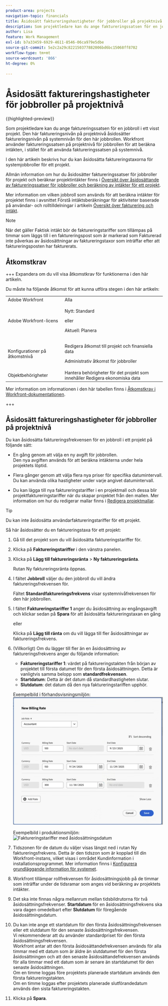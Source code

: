 ```yaml
---
product-area: projects
navigation-topic: financials
title: Åsidosätt faktureringshastigheter för jobbroller på projektnivå
description: Som projektledare kan du ange faktureringssatsen för en jobbroll i ett visst projekt. Den här faktureringsnivån på projektnivå åsidosätter faktureringsnivån på systemnivån för den här jobbrollen. Workfront använder faktureringssatsen på projektnivå för jobbrollen för att beräkna intäkten, i stället för att använda faktureringssatsen på systemnivå.
author: Lisa
feature: Work Management
exl-id: b7a33459-6929-4611-8546-06ca979e5dbe
source-git-commit: 5e2c2a29c822150377882006bd6bc15068ff8702
workflow-type: tm+mt
source-wordcount: '866'
ht-degree: 0%

---
```


# Åsidosätt faktureringshastigheter för jobbroller på projektnivå

{{highlighted-preview}}

Som projektledare kan du ange faktureringssatsen för en jobbroll i ett visst projekt. Den här faktureringsnivån på projektnivå åsidosätter faktureringsnivån på systemnivån för den här jobbrollen. Workfront använder faktureringssatsen på projektnivå för jobbrollen för att beräkna intäkten, i stället för att använda faktureringssatsen på systemnivå.

I den här artikeln beskrivs hur du kan åsidosätta faktureringstaxorna för systemjobbroller för ett projekt.

Allmän information om hur du åsidosätter faktureringssatser för jobbroller för projekt och beräknar projektintäkter finns i [Översikt över åsidosättande av faktureringssatser för jobbroller och beräkning av intäkter för ett projekt](../../../manage-work/projects/project-finances/override-role-billing-rates-and-calculate-project-revenue.md).

Mer information om vilken jobbroll som används för att beräkna intäkter för projektet finns i avsnittet Förstå intäktsberäkningar för aktiviteter baserade på användar- och rolltilldelningar i artikeln [Översikt över fakturering och intäkt](../../../manage-work/projects/project-finances/billing-and-revenue-overview.md).

>[!NOTE]
>
>När det gäller Faktisk intäkt bör de faktureringstariffer som tillämpas på timmar som läggs till i en faktureringspost som är markerad som Fakturerad inte påverkas av åsidosättningar av faktureringstaxor som inträffar efter att faktureringsposten har fakturerats.

## Åtkomstkrav

+++ Expandera om du vill visa åtkomstkrav för funktionerna i den här artikeln.

Du måste ha följande åtkomst för att kunna utföra stegen i den här artikeln:

<table style="table-layout:auto"> 
 <col> 
 <col> 
 <tbody> 
  <tr> 
   <td role="rowheader">Adobe Workfront</td> 
   <td>Alla</td> 
  </tr> 
  <tr> 
   <td role="rowheader">Adobe Workfront-licens</td> 
   <td>
   <p>Nytt: Standard</p>
   <p>eller</p>
   <p>Aktuell: Planera</p></td> 
  </tr> 
  <tr> 
   <td role="rowheader">Konfigurationer på åtkomstnivå</td> 
   <td> <p>Redigera åtkomst till projekt och finansiella data</p> <p>Administrativ åtkomst för jobbroller</p></td> 
  </tr> 
  <tr> 
   <td role="rowheader">Objektbehörigheter</td> 
   <td>Hantera behörigheter för det projekt som innehåller Redigera ekonomiska data </td> 
  </tr> 
 </tbody> 
</table>

Mer information om informationen i den här tabellen finns i [Åtkomstkrav i Workfront-dokumentationen](/help/quicksilver/administration-and-setup/add-users/access-levels-and-object-permissions/access-level-requirements-in-documentation.md).

+++

## Åsidosätt faktureringshastigheter för jobbroller på projektnivå

Du kan åsidosätta faktureringsfrekvensen för en jobbroll i ett projekt på följande sätt:

* En gång genom att välja en ny avgift för jobbrollen.\
  Den nya avgiften används för att beräkna intäkterna under hela projektets löptid.

* Flera gånger genom att välja flera nya priser för specifika datumintervall.\
  Du kan använda olika hastigheter under varje angivet datumintervall.

* Du kan lägga till nya faktureringstariffer i en projektmall och dessa blir projektfaktureringstariffer när du skapar projektet från den mallen. Mer information om hur du redigerar mallar finns i [Redigera projektmallar](/help/quicksilver/manage-work/projects/create-and-manage-templates/edit-templates.md).

>[!TIP]
>
>Du kan inte åsidosätta användarfaktureringstariffer för ett projekt.

Så här åsidosätter du en faktureringstaxa för ett projekt:

1. Gå till det projekt som du vill åsidosätta faktureringstariffer för.
1. Klicka på **Faktureringstariffer** i den vänstra panelen.
1. Klicka på **Lägg till faktureringsränta** > **Ny faktureringsränta**.

   Rutan Ny faktureringsränta öppnas.

1. I fältet **Jobbroll** väljer du den jobbroll du vill ändra faktureringsfrekvensen för.

   Fältet **Standardfaktureringsfrekvens** visar systemnivåfrekvensen för den här jobbrollen.

1. I fältet **Faktureringstariffer 1** anger du åsidosättning av engångsavgift och klickar sedan på **Spara** för att åsidosätta faktureringstaxan en gång

   eller

   Klicka på **Lägg till ränta** om du vill lägga till fler åsidosättningar av faktureringsfrekvens.

1. (Villkorligt) Om du lägger till fler än en åsidosättning av faktureringsfrekvens anger du följande information:

   * **Faktureringstariffer 1**: värdet på faktureringstakten från början av projektet till första datumet för den första åsidosättningen. Detta är vanligtvis samma belopp som **standardfrekvensen**.
   * **Startdatum**: Detta är det datum då standardhastigheten slutar.
   * **Slutdatum**: det datum då den nya faktureringstariffen upphör.

   <span class="preview">Exempelbild i förhandsvisningsmiljön:</span>
   ![Faktureringstariffer med åsidosättningsdatum](assets/billing-rates-093025.png)

   Exempelbild i produktionsmiljön:
   ![Faktureringstariffer med åsidosättningsdatum](assets/new-billing-rate-with-adjustment-dates-350x266.png)

1. Tidszonen för de datum du väljer visas längst ned i rutan Ny faktureringsfrekvens. Detta är den tidszon som är kopplad till din Workfront-instans, vilket visas i området Kundinformation i installationsprogrammet. Mer information finns i [Konfigurera grundläggande information för systemet](../../../administration-and-setup/get-started-wf-administration/configure-basic-info.md).
1. Workfront tillämpar rollfrekvensen för åsidosättningsjobb på de timmar som inträffar under de tidsramar som anges vid beräkning av projektets intäkter.
1. Det ska inte finnas några mellanrum mellan tidsbildrutorna för två åsidosättningsfrekvenser. **Startdatum** för en åsidosättningsfrekvens ska vara dagen omedelbart efter **Slutdatum** för föregående åsidosättningsdatum.

1. Du kan inte ange ett startdatum för den första åsidosättningsfrekvensen eller ett slutdatum för den senaste åsidosättningsfrekvensen.\
   Vi rekommenderar att du använder standardpriset för den första åsidosättningsfrekvensen.\
   Workfront antar att den första åsidosättandefrekvensen används för alla timmar med ett datum som är äldre än slutdatumet för den första åsidosättningen och att den senaste åsidosättandefrekvensen används för alla timmar med ett datum som är senare än startdatumet för den senaste åsidosättningen.\
   Om en timme loggas före projektets planerade startdatum används den första faktureringstakten.\
   Om en timme loggas efter projektets planerade slutförandedatum används den sista faktureringstakten.

1. Klicka på **Spara**.
